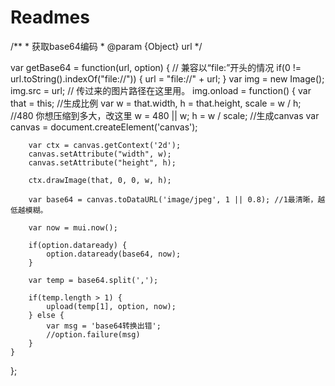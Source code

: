 # Readmes

/** * 获取base64编码 * @param {Object} url */

var getBase64 = function(url, option) {
	// 兼容以“file:”开头的情况
	if(0 != url.toString().indexOf("file://")) {
		url = "file://" + url;
	}
	var img = new Image();
	img.src = url; // 传过来的图片路径在这里用。
	img.onload = function() {
		var that = this;
		//生成比例 
		var w = that.width,
			h = that.height,
			scale = w / h;
		//480  你想压缩到多大，改这里
		w = 480 || w;
		h = w / scale;
		//生成canvas
		var canvas = document.createElement('canvas');

		var ctx = canvas.getContext('2d');
		canvas.setAttribute("width", w);
		canvas.setAttribute("height", h);

		ctx.drawImage(that, 0, 0, w, h);

		var base64 = canvas.toDataURL('image/jpeg', 1 || 0.8); //1最清晰，越低越模糊。

		var now = mui.now();

		if(option.dataready) {
			option.dataready(base64, now);
		}

		var temp = base64.split(',');

		if(temp.length > 1) {
			upload(temp[1], option, now);
		} else {
			var msg = 'base64转换出错';
			//option.failure(msg)
		}
	}
};
